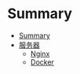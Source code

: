 # Summary

- [Summary](README.md)
- [服务器](server/Server.md)
  - [Nginx](server/Nginx.md)
  - [Docker](server/Docker.md)
